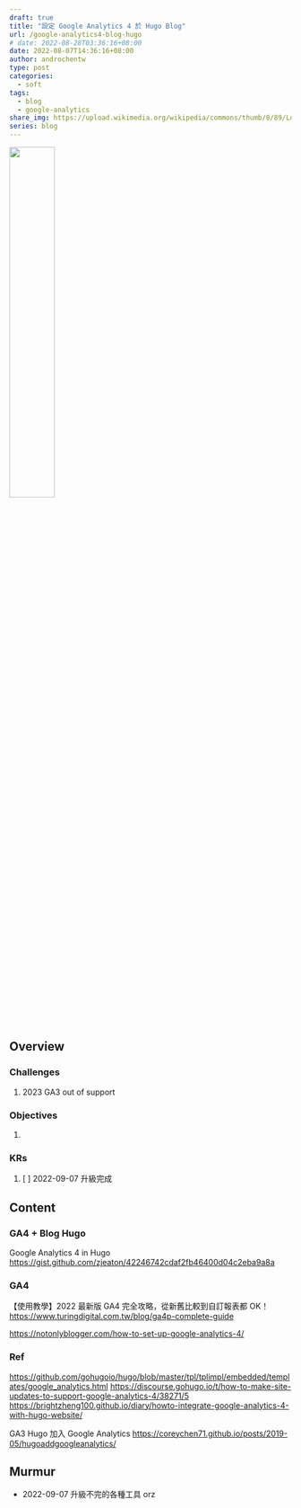 ```yaml
---
draft: true
title: "設定 Google Analytics 4 於 Hugo Blog"
url: /google-analytics4-blog-hugo
# date: 2022-08-28T03:36:16+08:00
date: 2022-08-07T14:36:16+08:00
author: androchentw
type: post
categories:
  - soft
tags:
  - blog
  - google-analytics
share_img: https://upload.wikimedia.org/wikipedia/commons/thumb/8/89/Logo_Google_Analytics.svg/1200px-Logo_Google_Analytics.svg.png
series: blog
---
```


<img style="width:40%;" src="https://upload.wikimedia.org/wikipedia/commons/thumb/8/89/Logo_Google_Analytics.svg/1200px-Logo_Google_Analytics.svg.png">

## Overview

### Challenges

1. 2023 GA3 out of support

### Objectives

1. 

### KRs

1. [ ] 2022-09-07 升級完成

<!--more-->

## Content

### GA4 + Blog Hugo

  Google Analytics 4 in Hugo
  https://gist.github.com/zjeaton/42246742cdaf2fb46400d04c2eba9a8a


### GA4
  【使用教學】2022 最新版 GA4 完全攻略，從新舊比較到自訂報表都 OK！
  https://www.turingdigital.com.tw/blog/ga4p-complete-guide

  https://notonlyblogger.com/how-to-set-up-google-analytics-4/


### Ref

  https://github.com/gohugoio/hugo/blob/master/tpl/tplimpl/embedded/templates/google_analytics.html
  https://discourse.gohugo.io/t/how-to-make-site-updates-to-support-google-analytics-4/38271/5
  https://brightzheng100.github.io/diary/howto-integrate-google-analytics-4-with-hugo-website/


GA3
Hugo 加入 Google Analytics
  https://coreychen71.github.io/posts/2019-05/hugoaddgoogleanalytics/

## Murmur

* 2022-09-07 升級不完的各種工具 orz

